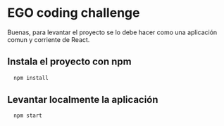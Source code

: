 
# EGO coding challenge

Buenas, para levantar el proyecto se lo debe hacer como una aplicación
comun y corriente de React.

## Instala el proyecto con npm

```bash
  npm install
```
    
## Levantar localmente la aplicación

```bash
  npm start
```


